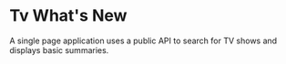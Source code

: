 # Tv What's New

A single page application uses a public API to search for TV shows and displays basic summaries.